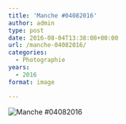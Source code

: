 ```yaml
---
title: 'Manche #04082016'
author: admin
type: post
date: 2016-08-04T13:38:08+00:00
url: /manche-04082016/
categories:
  - Photographie
years:
  - 2016
format: image

---
```

![Manche #04082016](./IMG_2329.jpg)
